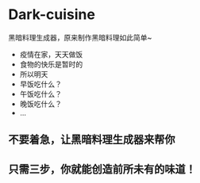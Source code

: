 # Dark-cuisine
黑暗料理生成器，原来制作黑暗料理如此简单~

- 疫情在家，天天做饭
- 食物的快乐是暂时的
- 所以明天
- 早饭吃什么？
- 午饭吃什么？
- 晚饭吃什么？
- ...

## 不要着急，让黑暗料理生成器来帮你
## 只需三步，你就能创造前所未有的味道！
